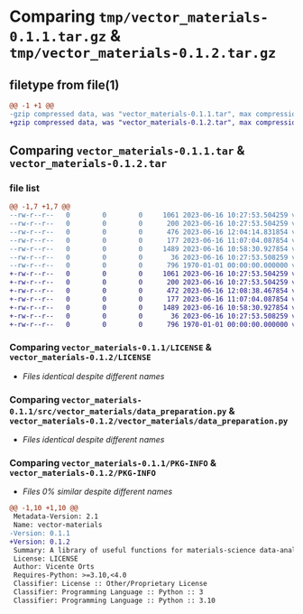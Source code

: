 # Comparing `tmp/vector_materials-0.1.1.tar.gz` & `tmp/vector_materials-0.1.2.tar.gz`

## filetype from file(1)

```diff
@@ -1 +1 @@
-gzip compressed data, was "vector_materials-0.1.1.tar", max compression
+gzip compressed data, was "vector_materials-0.1.2.tar", max compression
```

## Comparing `vector_materials-0.1.1.tar` & `vector_materials-0.1.2.tar`

### file list

```diff
@@ -1,7 +1,7 @@
--rw-r--r--   0        0        0     1061 2023-06-16 10:27:53.504259 vector_materials-0.1.1/LICENSE
--rw-r--r--   0        0        0      200 2023-06-16 10:27:53.504259 vector_materials-0.1.1/README.md
--rw-r--r--   0        0        0      476 2023-06-16 12:04:14.831854 vector_materials-0.1.1/pyproject.toml
--rw-r--r--   0        0        0      177 2023-06-16 11:07:04.087854 vector_materials-0.1.1/src/vector_materials/__init__.py
--rw-r--r--   0        0        0     1489 2023-06-16 10:58:30.927854 vector_materials-0.1.1/src/vector_materials/data_preparation.py
--rw-r--r--   0        0        0       36 2023-06-16 10:27:53.508259 vector_materials-0.1.1/src/vector_materials/data_visualisation.py
--rw-r--r--   0        0        0      796 1970-01-01 00:00:00.000000 vector_materials-0.1.1/PKG-INFO
+-rw-r--r--   0        0        0     1061 2023-06-16 10:27:53.504259 vector_materials-0.1.2/LICENSE
+-rw-r--r--   0        0        0      200 2023-06-16 10:27:53.504259 vector_materials-0.1.2/README.md
+-rw-r--r--   0        0        0      472 2023-06-16 12:08:38.467854 vector_materials-0.1.2/pyproject.toml
+-rw-r--r--   0        0        0      177 2023-06-16 11:07:04.087854 vector_materials-0.1.2/vector_materials/__init__.py
+-rw-r--r--   0        0        0     1489 2023-06-16 10:58:30.927854 vector_materials-0.1.2/vector_materials/data_preparation.py
+-rw-r--r--   0        0        0       36 2023-06-16 10:27:53.508259 vector_materials-0.1.2/vector_materials/data_visualisation.py
+-rw-r--r--   0        0        0      796 1970-01-01 00:00:00.000000 vector_materials-0.1.2/PKG-INFO
```

### Comparing `vector_materials-0.1.1/LICENSE` & `vector_materials-0.1.2/LICENSE`

 * *Files identical despite different names*

### Comparing `vector_materials-0.1.1/src/vector_materials/data_preparation.py` & `vector_materials-0.1.2/vector_materials/data_preparation.py`

 * *Files identical despite different names*

### Comparing `vector_materials-0.1.1/PKG-INFO` & `vector_materials-0.1.2/PKG-INFO`

 * *Files 0% similar despite different names*

```diff
@@ -1,10 +1,10 @@
 Metadata-Version: 2.1
 Name: vector-materials
-Version: 0.1.1
+Version: 0.1.2
 Summary: A library of useful functions for materials-science data-analysis. Maintained by Vector Homes.
 License: LICENSE
 Author: Vicente Orts
 Requires-Python: >=3.10,<4.0
 Classifier: License :: Other/Proprietary License
 Classifier: Programming Language :: Python :: 3
 Classifier: Programming Language :: Python :: 3.10
```

